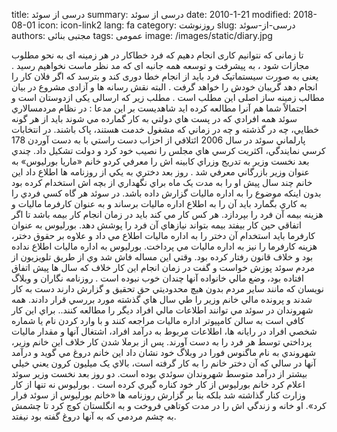 title: درسی از سوئد
summary: درسی از سوئد
date: 2010-1-21
modified: 2018-08-01
icon:  icon-link2
lang: fa
category: روزنوشت
slug: درسی-از-سوئد
authors: مجتبی بنائی
tags: عمومی
image: /images/static/diary.jpg

تا زمانی که نتوانیم کاری انجام دهیم که فرد خطاکار در هر زمینه ای به نحو مطلوب  مجازات شود ، به پیشرفت و توسعه همه جانبه ای که مد نظر ماست نخواهیم رسید . یعنی به صورت سیستماتیک فرد باید از انجام خطا دوری کند و بترسد که اگر فلان کار را انجام دهد گریبان خودش را خواهد گرفت . البته نقش رسانه ها و آزادی مشروع در بیان مطالب زمینه ساز اصلی این مطلب است .  مطلب زیر که ارسالی یکی ازدوستان است و احتمالاً شما هم آنرا مطالعه کرده اید شاهدیست بر این مدعا :   در نظام مردمسالاري سوئد همه افرادي که در پست هاي دولتي به کار گمارده مي شوند بايد از هر گونه خطايي، چه در گذشته و چه در زماني که مشغول خدمت هستند، پاک باشند.      در انتخابات پارلماني سوئد در سال 2006 ائتلافي از احزاب دست راستي با به دست آوردن 178 کرسي نمايندگي، اکثريت کرسي هاي مجلس را نصيب خود کرد و دولت تشکيل داد.   چندي بعد نخست وزير به تدريج وزراي کابينه اش را معرفي کردو خانم «ماريا بورليوس» به عنوان وزير بازرگاني معرفي شد . روز بعد دختري به يکي از روزنامه ها اطلاع داد اين خانم چند سال پيش او را به مدت يک ماه براي نگهداري از بچه اش استخدام کرده بود بدون اينکه موضوع را به اداره ماليات گزارش داده باشد. در سوئد هر گاه کسي فردي را به کاري بگمارد بايد آن را به اطلاع اداره ماليات برساند و به عنوان کارفرما ماليات و هزينه بيمه آن فرد را بپردازد. هر کس کار مي کند بايد در زمان انجام کار بيمه باشد تا اگر اتفاقي حين کار بيفتد بيمه بتواند نيازهاي آن فرد را پوشش دهد.   بورليوس به عنوان کارفرما بايد استخدام آن دختر را به اداره ماليات اطلاع مي داد و علاوه بر حقوق دختر، هزينه کارفرما را نيز به اداره ماليات مي پرداخت. بورليوس به اداره ماليات اطلاع نداده بود و خلاف قانون رفتار کرده بود. وقتي اين مساله فاش شد وي از طريق تلويزيون از مردم سوئد پوزش خواست و گفت در زمان انجام اين کار خلاف که سال ها پيش اتفاق افتاده بود، وضع مالي خانواده آنها چندان خوب نبوده است .  روزنامه نگاران و وبلاگ نويسان که مانند ساير مردم بدون هيچ محدوديتي حق تحقيق و گزارش دارند دست به کار شدند و پرونده مالي خانم وزير را طي سال هاي گذشته مورد بررسي قرار دادند.  همه شهروندان در سوئد مي توانند اطلاعات مالي افراد ديگر را مطالعه کنند.. براي اين کار کافي است به سالن کامپيوتر اداره ماليات مراجعه کنند و با وارد کردن نام يا شماره شخصي افراد در رايانه ها، اطلاعات مربوط به درآمد افراد، اشتغال آنها و مقدار ماليات پرداختي توسط هر فرد را به دست آورند. پس از برملا شدن کار خلاف اين خانم وزير، شهروندي به نام ماگنوس فورا در وبلاگ خود نشان داد اين خانم دروغ مي گويد و درآمد آنها در سالي که آن دختر خانم را به کار گرفته است، بالاي يک ميليون کرون يعني خيلي بيشتر از درآمد متوسط شهروندان سوئدي بوده است. دو روز بعد نخست وزير سوئد اعلام کرد خانم بورليوس از کار خود کناره گيري کرده است . بورليوس نه تنها از کار وزارت کنار گذاشته شد بلکه بنا بر گزارش روزنامه ها «خانم بورليوس از سوئد فرار کرد». او خانه و زندگي اش را در مدت کوتاهي فروخت و به انگلستان کوچ کرد تا چشمش به چشم مردمي که به آنها دروغ گفته بود نيفتد.